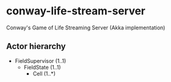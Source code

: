 # conway-life-stream-server
Conway's Game of Life Streaming Server (Akka implementation)


## Actor hierarchy
* FieldSupervisor (1..1)
    * FieldState (1..1)
        * Cell (1..*)
    